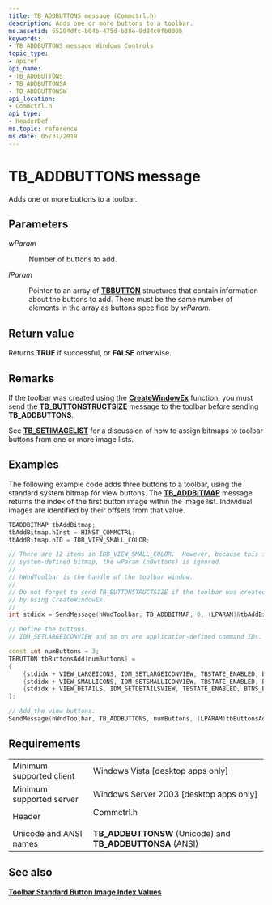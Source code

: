 ```yaml
---
title: TB_ADDBUTTONS message (Commctrl.h)
description: Adds one or more buttons to a toolbar.
ms.assetid: 65294dfc-b04b-475d-b38e-9d84c0fb000b
keywords:
- TB_ADDBUTTONS message Windows Controls
topic_type:
- apiref
api_name:
- TB_ADDBUTTONS
- TB_ADDBUTTONSA
- TB_ADDBUTTONSW
api_location:
- Commctrl.h
api_type:
- HeaderDef
ms.topic: reference
ms.date: 05/31/2018
---
```


# TB\_ADDBUTTONS message

Adds one or more buttons to a toolbar.

## Parameters

<dl> <dt>

*wParam* 
</dt> <dd>

Number of buttons to add.

</dd> <dt>

*lParam* 
</dt> <dd>

Pointer to an array of [**TBBUTTON**](/windows/desktop/api/Commctrl/ns-commctrl-tbbutton) structures that contain information about the buttons to add. There must be the same number of elements in the array as buttons specified by *wParam*.

</dd> </dl>

## Return value

Returns **TRUE** if successful, or **FALSE** otherwise.

## Remarks

If the toolbar was created using the [**CreateWindowEx**](/windows/desktop/api/winuser/nf-winuser-createwindowexa) function, you must send the [**TB\_BUTTONSTRUCTSIZE**](tb-buttonstructsize.md) message to the toolbar before sending **TB\_ADDBUTTONS**.

See [**TB\_SETIMAGELIST**](tb-setimagelist.md) for a discussion of how to assign bitmaps to toolbar buttons from one or more image lists.

## Examples

The following example code adds three buttons to a toolbar, using the standard system bitmap for view buttons. The [**TB\_ADDBITMAP**](tb-addbitmap.md) message returns the index of the first button image within the image list. Individual images are identified by their offsets from that value.


```C++
TBADDBITMAP tbAddBitmap;
tbAddBitmap.hInst = HINST_COMMCTRL;
tbAddBitmap.nID = IDB_VIEW_SMALL_COLOR;

// There are 12 items in IDB_VIEW_SMALL_COLOR.  However, because this is a standard
// system-defined bitmap, the wParam (nButtons) is ignored.
//
// hWndToolbar is the handle of the toolbar window.
//
// Do not forget to send TB_BUTTONSTRUCTSIZE if the toolbar was created
// by using CreateWindowEx.
//
int stdidx = SendMessage(hWndToolbar, TB_ADDBITMAP, 0, (LPARAM)&tbAddBitmap);

// Define the buttons. 
// IDM_SETLARGEICONVIEW and so on are application-defined command IDs.

const int numButtons = 3;
TBBUTTON tbButtonsAdd[numButtons] = 
{
    {stdidx + VIEW_LARGEICONS, IDM_SETLARGEICONVIEW, TBSTATE_ENABLED, BTNS_BUTTON},
    {stdidx + VIEW_SMALLICONS, IDM_SETSMALLICONVIEW, TBSTATE_ENABLED, BTNS_BUTTON},
    {stdidx + VIEW_DETAILS, IDM_SETDETAILSVIEW, TBSTATE_ENABLED, BTNS_BUTTON}
}; 

// Add the view buttons.
SendMessage(hWndToolbar, TB_ADDBUTTONS, numButtons, (LPARAM)tbButtonsAdd);
```



## Requirements



|                                     |                                                                                       |
|-------------------------------------|---------------------------------------------------------------------------------------|
| Minimum supported client<br/> | Windows Vista \[desktop apps only\]<br/>                                        |
| Minimum supported server<br/> | Windows Server 2003 \[desktop apps only\]<br/>                                  |
| Header<br/>                   | <dl> <dt>Commctrl.h</dt> </dl> |
| Unicode and ANSI names<br/>   | **TB\_ADDBUTTONSW** (Unicode) and **TB\_ADDBUTTONSA** (ANSI)<br/>               |



## See also

<dl> <dt>

[**Toolbar Standard Button Image Index Values**](toolbar-standard-button-image-index-values.md)
</dt> </dl>

 

